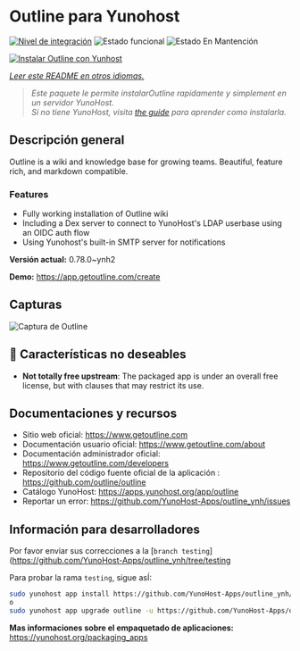 <!--
Este archivo README esta generado automaticamente<https://github.com/YunoHost/apps/tree/master/tools/readme_generator>
No se debe editar a mano.
-->

# Outline para Yunohost

[![Nivel de integración](https://dash.yunohost.org/integration/outline.svg)](https://ci-apps.yunohost.org/ci/apps/outline/) ![Estado funcional](https://ci-apps.yunohost.org/ci/badges/outline.status.svg) ![Estado En Mantención](https://ci-apps.yunohost.org/ci/badges/outline.maintain.svg)

[![Instalar Outline con Yunhost](https://install-app.yunohost.org/install-with-yunohost.svg)](https://install-app.yunohost.org/?app=outline)

*[Leer este README en otros idiomas.](./ALL_README.md)*

> *Este paquete le permite instalarOutline rapidamente y simplement en un servidor YunoHost.*  
> *Si no tiene YunoHost, visita [the guide](https://yunohost.org/install) para aprender como instalarla.*

## Descripción general

Outline is a wiki and knowledge base for growing teams. Beautiful, feature rich, and markdown compatible.

### Features

- Fully working installation of Outline wiki
- Including a Dex server to connect to YunoHost's LDAP userbase using an OIDC auth flow
- Using Yunohost's built-in SMTP server for notifications


**Versión actual:** 0.78.0~ynh2

**Demo:** <https://app.getoutline.com/create>

## Capturas

![Captura de Outline](./doc/screenshots/screenshot.png)

## :red_circle: Características no deseables

- **Not totally free upstream**: The packaged app is under an overall free license, but with clauses that may restrict its use.

## Documentaciones y recursos

- Sitio web oficial: <https://www.getoutline.com>
- Documentación usuario oficial: <https://www.getoutline.com/about>
- Documentación administrador oficial: <https://www.getoutline.com/developers>
- Repositorio del código fuente oficial de la aplicación : <https://github.com/outline/outline>
- Catálogo YunoHost: <https://apps.yunohost.org/app/outline>
- Reportar un error: <https://github.com/YunoHost-Apps/outline_ynh/issues>

## Información para desarrolladores

Por favor enviar sus correcciones a la [`branch testing`](https://github.com/YunoHost-Apps/outline_ynh/tree/testing

Para probar la rama `testing`, sigue asÍ:

```bash
sudo yunohost app install https://github.com/YunoHost-Apps/outline_ynh/tree/testing --debug
o
sudo yunohost app upgrade outline -u https://github.com/YunoHost-Apps/outline_ynh/tree/testing --debug
```

**Mas informaciones sobre el empaquetado de aplicaciones:** <https://yunohost.org/packaging_apps>
